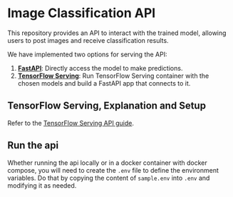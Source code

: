 # Image Classification API

This repository provides an API to interact with the trained model, allowing users to post images and receive classification results.

We have implemented two options for serving the API:

1. **[FastAPI](./main.py)**: Directly access the model to make predictions.
2. **[TensorFlow Serving](./main-tf-serving.py)**: Run TensorFlow Serving container with the chosen models and build a FastAPI app that connects to it.

## TensorFlow Serving, Explanation and Setup

Refer to the [TensorFlow Serving API guide](../TensorFlow-Serving-API/README.md).

## Run the api

Whether running the api locally or in a docker container with docker compose, you will need to create the `.env` file to define the environment variables.
Do that by copying the content of `sample.env` into `.env` and modifying it as needed.
